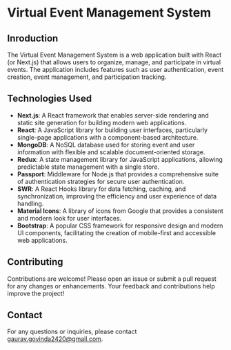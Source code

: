 # Virtual Event Management System

## Inroduction

The Virtual Event Management System is a web application built with React (or Next.js) that allows users to organize, manage, and participate in virtual events. The application includes features such as user authentication, event creation, event management, and participation tracking.

## Technologies Used

- **Next.js**: A React framework that enables server-side rendering and static site generation for building modern web applications.
- **React**: A JavaScript library for building user interfaces, particularly single-page applications with a component-based architecture.
- **MongoDB**: A NoSQL database used for storing event and user information with flexible and scalable document-oriented storage.
- **Redux**: A state management library for JavaScript applications, allowing predictable state management with a single store.
- **Passport**: Middleware for Node.js that provides a comprehensive suite of authentication strategies for secure user authentication.
- **SWR**: A React Hooks library for data fetching, caching, and synchronization, improving the efficiency and user experience of data handling.
- **Material Icons**: A library of icons from Google that provides a consistent and modern look for user interfaces.
- **Bootstrap**: A popular CSS framework for responsive design and modern UI components, facilitating the creation of mobile-first and accessible web applications.

## Contributing

Contributions are welcome! Please open an issue or submit a pull request for any changes or enhancements. Your feedback and contributions help improve the project!

## Contact

For any questions or inquiries, please contact [gaurav.govinda2420@gmail.com](mailto:gaurav.govinda2420@gmail.com).
